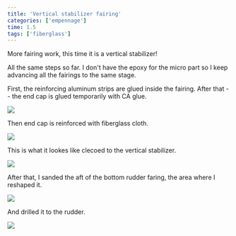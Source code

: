 ```yaml
---
title: 'Vertical stabilizer fairing'
categories: ['empennage']
time: 1.5
tags: ['fiberglass']
---
```


More fairing work, this time it is a vertical stabilizer!

<!-- more -->

All the same steps so far. I don't have the epoxy for the micro part so I keep advancing all the fairings to the same stage.

First, the reinforcing aluminum strips are glued inside the fairing. After that -- the end cap is glued temporarily with CA glue.

![](0-end-cap.jpeg)

Then end cap is reinforced with fiberglass cloth.

![](1-end-cap-reinforcement.jpeg)

This is what it lookes like clecoed to the vertical stabilizer.

![](2-vertical-stabilizer-fairing.jpeg)

After that, I sanded the aft of the bottom rudder faring, the area where I reshaped it.

![](3-bottom-fairing-sanded.jpeg)

And drilled it to the rudder.

![](4-fairing-drilled.jpeg)

